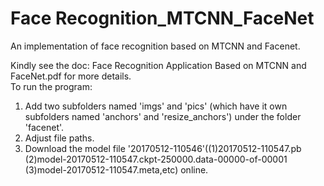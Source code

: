 # Face Recognition_MTCNN_FaceNet
An implementation of face recognition based on MTCNN and Facenet.

Kindly see the doc: Face Recognition Application Based on MTCNN and FaceNet.pdf for more details. <br>
To run the program: <br>
1. Add two subfolders named 'imgs' and 'pics' (which have it own subfolders named 'anchors' and 'resize_anchors') under the folder 'facenet'. <br>
2. Adjust file paths. <br>
3. Download the model file '20170512-110546'((1)20170512-110547.pb (2)model-20170512-110547.ckpt-250000.data-00000-of-00001 (3)model-20170512-110547.meta,etc) online.

